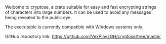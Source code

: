 Welcome to cryptose, a crate suitable for easy and fast encrypting strings of characters into large numbers. It can be used to avoid any messages being revealed to the public eye.

The executable is currently compatible with Windows systems only.

GitHub repository link: https://github.com/VexPlayzGH/cryptose/tree/master
